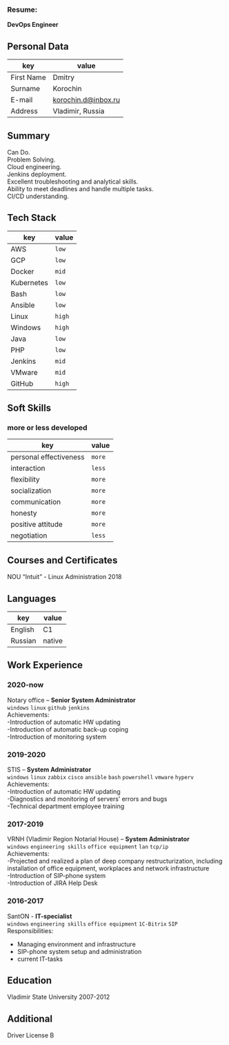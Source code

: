 ### Resume: 
**DevOps Engineer**
## Personal Data
key        | value
-----------|------
First Name | Dmitry
Surname    | Korochin
E-mail     | korochin.d@inbox.ru
Address    | Vladimir, Russia

## Summary 
Can Do. <br />
Problem Solving. <br />
Cloud engineering. <br />
Jenkins deployment. <br />
Excellent troubleshooting and analytical skills. <br />
Ability to meet deadlines and handle multiple tasks. <br />
CI/CD understanding. <br />

## Tech Stack
key             | value
--------------- | -----
AWS             | `low`
GCP             | `low`
Docker          | `mid`
Kubernetes      | `low`
Bash            | `low`
Ansible         | `low`
Linux           | `high`
Windows         | `high`
Java            | `low`
PHP             | `low`
Jenkins         | `mid`
VMware          | `mid`
GitHub          | `high`

## Soft Skills
### more or less developed
key                     | value
----------------------- | -----
personal effectiveness  | `more`
interaction             | `less`
flexibility             | `more`
socialization           | `more`
communication           | `more`
honesty                 | `more`
positive attitude       | `more`
negotiation             | `less`

## Courses and Certificates
NOU “Intuit” - Linux Administration 2018

## Languages
key                     | value
----------------------- | -----
English                 | C1
Russian                 | native

## Work Experience

### 2020-now
Notary office – **Senior System Administrator** <br />
`windows` `linux` `github` `jenkins` <br />
Achievements: <br />
-Introduction of automatic HW updating <br /> 
-Introduction of automatic back-up coping <br />
-Introduction of monitoring system <br />

### 2019-2020 <br />
STIS – **System Administrator** <br />
`windows` `linux` `zabbix` `cisco` `ansible` `bash` `powershell` `vmware` `hyperv` <br />
Achievements: <br />
-Introduction of automatic HW updating <br /> 
-Diagnostics and monitoring of servers’ errors and bugs <br />
-Technical department employee training <br />

### 2017-2019 <br />
VRNH (Vladimir Region Notarial House) – **System Administrator** <br />
`windows` `engineering skills` `office equipment` `lan` `tcp/ip` <br />
Achievements: <br />
-Projected and realized a plan of deep company restructurization, including installation of office equipment, workplaces and network infrastructure <br />
-Introduction of SIP-phone system <br />
-Introduction of JIRA Help Desk <br />

### 2016-2017 <br />
SantON - **IT-specialist** <br />
`windows` `engineering skills` `office equipment` `1C-Bitrix` `SIP` <br />
Responsibilities: <br />
- Managing environment and infrastructure <br />
- SIP-phone system setup and administration <br />
- current IT-tasks <br /> 

## Education
Vladimir State University 2007-2012

## Additional
Driver License B
